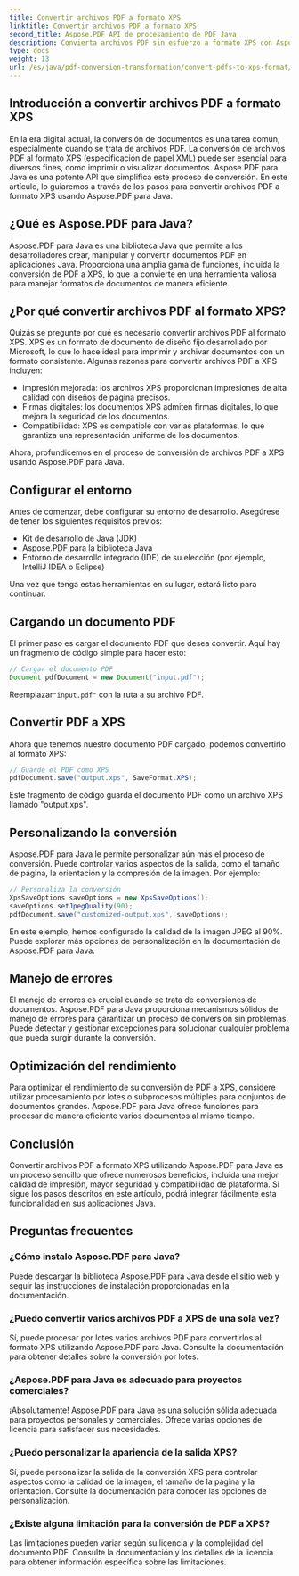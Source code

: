 ```yaml
---
title: Convertir archivos PDF a formato XPS
linktitle: Convertir archivos PDF a formato XPS
second_title: Aspose.PDF API de procesamiento de PDF Java
description: Convierta archivos PDF sin esfuerzo a formato XPS con Aspose.PDF para Java. Desbloquee impresión, seguridad y compatibilidad mejoradas.
type: docs
weight: 13
url: /es/java/pdf-conversion-transformation/convert-pdfs-to-xps-format/
---
```


## Introducción a convertir archivos PDF a formato XPS

En la era digital actual, la conversión de documentos es una tarea común, especialmente cuando se trata de archivos PDF. La conversión de archivos PDF al formato XPS (especificación de papel XML) puede ser esencial para diversos fines, como imprimir o visualizar documentos. Aspose.PDF para Java es una potente API que simplifica este proceso de conversión. En este artículo, lo guiaremos a través de los pasos para convertir archivos PDF a formato XPS usando Aspose.PDF para Java.

## ¿Qué es Aspose.PDF para Java?

Aspose.PDF para Java es una biblioteca Java que permite a los desarrolladores crear, manipular y convertir documentos PDF en aplicaciones Java. Proporciona una amplia gama de funciones, incluida la conversión de PDF a XPS, lo que la convierte en una herramienta valiosa para manejar formatos de documentos de manera eficiente.

## ¿Por qué convertir archivos PDF al formato XPS?

Quizás se pregunte por qué es necesario convertir archivos PDF al formato XPS. XPS es un formato de documento de diseño fijo desarrollado por Microsoft, lo que lo hace ideal para imprimir y archivar documentos con un formato consistente. Algunas razones para convertir archivos PDF a XPS incluyen:

- Impresión mejorada: los archivos XPS proporcionan impresiones de alta calidad con diseños de página precisos.
- Firmas digitales: los documentos XPS admiten firmas digitales, lo que mejora la seguridad de los documentos.
- Compatibilidad: XPS es compatible con varias plataformas, lo que garantiza una representación uniforme de los documentos.

Ahora, profundicemos en el proceso de conversión de archivos PDF a XPS usando Aspose.PDF para Java.

## Configurar el entorno

Antes de comenzar, debe configurar su entorno de desarrollo. Asegúrese de tener los siguientes requisitos previos:

- Kit de desarrollo de Java (JDK)
- Aspose.PDF para la biblioteca Java
- Entorno de desarrollo integrado (IDE) de su elección (por ejemplo, IntelliJ IDEA o Eclipse)

Una vez que tenga estas herramientas en su lugar, estará listo para continuar.

## Cargando un documento PDF

El primer paso es cargar el documento PDF que desea convertir. Aquí hay un fragmento de código simple para hacer esto:

```java
// Cargar el documento PDF
Document pdfDocument = new Document("input.pdf");
```

 Reemplazar`"input.pdf"` con la ruta a su archivo PDF.

## Convertir PDF a XPS

Ahora que tenemos nuestro documento PDF cargado, podemos convertirlo al formato XPS:

```java
// Guarde el PDF como XPS
pdfDocument.save("output.xps", SaveFormat.XPS);
```

Este fragmento de código guarda el documento PDF como un archivo XPS llamado "output.xps".

## Personalizando la conversión

Aspose.PDF para Java le permite personalizar aún más el proceso de conversión. Puede controlar varios aspectos de la salida, como el tamaño de página, la orientación y la compresión de la imagen. Por ejemplo:

```java
// Personaliza la conversión
XpsSaveOptions saveOptions = new XpsSaveOptions();
saveOptions.setJpegQuality(90);
pdfDocument.save("customized-output.xps", saveOptions);
```

En este ejemplo, hemos configurado la calidad de la imagen JPEG al 90%. Puede explorar más opciones de personalización en la documentación de Aspose.PDF para Java.

## Manejo de errores

El manejo de errores es crucial cuando se trata de conversiones de documentos. Aspose.PDF para Java proporciona mecanismos sólidos de manejo de errores para garantizar un proceso de conversión sin problemas. Puede detectar y gestionar excepciones para solucionar cualquier problema que pueda surgir durante la conversión.

## Optimización del rendimiento

Para optimizar el rendimiento de su conversión de PDF a XPS, considere utilizar procesamiento por lotes o subprocesos múltiples para conjuntos de documentos grandes. Aspose.PDF para Java ofrece funciones para procesar de manera eficiente varios documentos al mismo tiempo.

## Conclusión

Convertir archivos PDF a formato XPS utilizando Aspose.PDF para Java es un proceso sencillo que ofrece numerosos beneficios, incluida una mejor calidad de impresión, mayor seguridad y compatibilidad de plataforma. Si sigue los pasos descritos en este artículo, podrá integrar fácilmente esta funcionalidad en sus aplicaciones Java.

## Preguntas frecuentes

### ¿Cómo instalo Aspose.PDF para Java?

Puede descargar la biblioteca Aspose.PDF para Java desde el sitio web y seguir las instrucciones de instalación proporcionadas en la documentación.

### ¿Puedo convertir varios archivos PDF a XPS de una sola vez?

Sí, puede procesar por lotes varios archivos PDF para convertirlos al formato XPS utilizando Aspose.PDF para Java. Consulte la documentación para obtener detalles sobre la conversión por lotes.

### ¿Aspose.PDF para Java es adecuado para proyectos comerciales?

¡Absolutamente! Aspose.PDF para Java es una solución sólida adecuada para proyectos personales y comerciales. Ofrece varias opciones de licencia para satisfacer sus necesidades.

### ¿Puedo personalizar la apariencia de la salida XPS?

Sí, puede personalizar la salida de la conversión XPS para controlar aspectos como la calidad de la imagen, el tamaño de la página y la orientación. Consulte la documentación para conocer las opciones de personalización.

### ¿Existe alguna limitación para la conversión de PDF a XPS?

Las limitaciones pueden variar según su licencia y la complejidad del documento PDF. Consulte la documentación y los detalles de la licencia para obtener información específica sobre las limitaciones.
